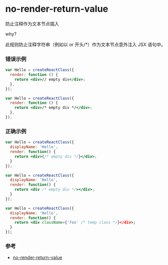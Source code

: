 # no-render-return-value

防止注释作为文本节点插入

why?

此规则防止注释字符串（例如以 or 开头/\*）作为文本节点意外注入 JSX 语句中。

### 错误示例

```jsx
var Hello = createReactClass({
  render: function () {
    return <div>// empty div</div>;
  },
});

var Hello = createReactClass({
  render: function () {
    return <div>/* empty div */</div>;
  },
});
```

### 正确示例

```jsx
var Hello = createReactClass({
  displayName: 'Hello',
  render: function() {
    return <div>{/* empty div */}</div>;
  }
});

var Hello = createReactClass({
  displayName: 'Hello',
  render: function() {
    return <div /* empty div */></div>;
  }
});

var Hello = createReactClass({
  displayName: 'Hello',
  render: function() {
    return <div className={'foo' /* temp class */}</div>;
  }
});
```

### 参考

- [no-render-return-value](https://github.com/jsx-eslint/eslint-plugin-react/blob/c42b624d0fb9ad647583a775ab9751091eec066f/docs/rules/no-render-return-value)
